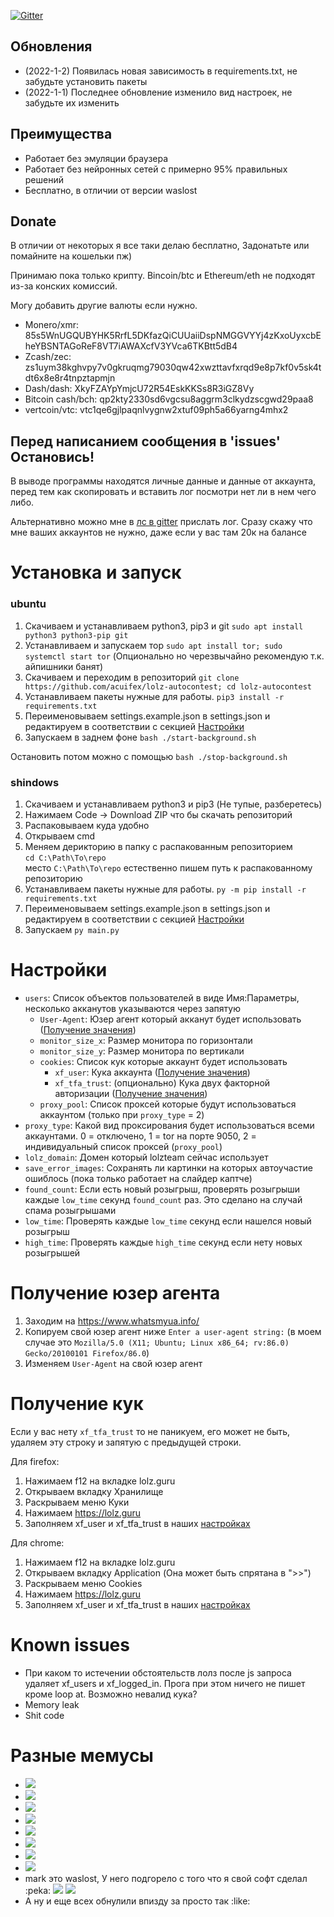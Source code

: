 [![Gitter](https://badges.gitter.im/lolz-autocontest/community.svg)](https://gitter.im/lolz-autocontest/community?utm_source=badge&utm_medium=badge&utm_campaign=pr-badge)
## Обновления
* (2022-1-2) Появилась новая зависимость в requirements.txt, не забудьте установить пакеты
* (2022-1-1) Последнее обновление изменило вид настроек, не забудьте их изменить

## Преимущества
- Работает без эмуляции браузера
- Работает без нейронных сетей с примерно 95% правильных решений
- Бесплатно, в отличии от версии waslost

## Donate
В отличии от некоторых я все таки делаю бесплатно, Задонатьте или помайните на кошельки пж)

Принимаю пока только крипту. Bincoin/btc и Ethereum/eth не подходят из-за конских комиссий.

Могу добавить другие валюты если нужно.

- Monero/xmr: 85s5WnUGQUBYHK5RrfL5DKfazQiCUUaiiDspNMGGVYYj4zKxoUyxcbEheYBSNTAGoReF8VT7iAWAXcfV3YVca6TKBtt5dB4
- Zcash/zec: zs1uym38kghvpy7v0gkruqmg79030qw42xwzttavfxrqd9e8p7kf0v5sk4tdt6x8e8r4tnpztapmjn
- Dash/dash: XkyFZAYpYmjcU72R54EskKKSs8R3iGZ8Vy
- Bitcoin cash/bch: qp2kty2330sd6vgcsu8aggrm3clkydzscgwd29paa8
- vertcoin/vtc: vtc1qe6gjlpaqnlvygnw2xtuf09ph5a66yarng4mhx2

## Перед написанием сообщения в 'issues' Остановись!
В выводе программы находятся личные данные и данные от аккаунта, перед тем как скопировать и вставить лог посмотри нет ли в нем чего либо.

Альтернативно можно мне в [лс в gitter](https://gitter.im/acuifex/) прислать лог. Сразу скажу что мне ваших аккаунтов не нужно, даже если у вас там 20к на балансе

# Установка и запуск

### ubuntu
1. Скачиваем и устанавливаем python3, pip3 и git `sudo apt install python3 python3-pip git`
1. Устанавливаем и запускаем тор `sudo apt install tor; sudo systemctl start tor` (Опционально но черезвычайно рекомендую т.к. айпишники банят)
1. Скачиваем и переходим в репозиторий `git clone https://github.com/acuifex/lolz-autocontest; cd lolz-autocontest`
1. Устанавливаем пакеты нужные для работы.
`pip3 install -r requirements.txt`
1. Переименовываем settings.example.json в settings.json и редактируем в соответствии с секцией [Настройки](#Настройки)
1. Запускаем в заднем фоне `bash ./start-background.sh`

Остановить потом можно с помощью `bash ./stop-background.sh`

### shindows
1. Скачиваем и устанавливаем python3 и pip3 (Не тупые, разберетесь)
1. Нажимаем Code -> Download ZIP что бы скачать репозиторий
1. Распаковываем куда удобно
1. Открываем cmd
1. Меняем дерикторию в папку с распакованным репозиторием <br> 
`cd C:\Path\To\repo` <br>
место `C:\Path\To\repo` естественно пишем путь к распакованному репозиторию
1. Устанавливаем пакеты нужные для работы.
`py -m pip install -r requirements.txt` <br>
1. Переименовываем settings.example.json в settings.json и редактируем в соответствии с секцией [Настройки](#Настройки)
1. Запускаем `py main.py`

# Настройки
- `users`: Список объектов пользователей в виде Имя:Параметры, несколько акканутов указываются через запятую
  - `User-Agent`: Юзер агент который акканут будет использовать ([Получение значения](#Получение-юзер-агента))
  - `monitor_size_x`: Размер монитора по горизонтали
  - `monitor_size_y`: Размер монитора по вертикали
  - `cookies`: Список кук которые аккаунт будет использовать
    - `xf_user`: Кука аккаунта ([Получение значения](#Получение-кук))
    - `xf_tfa_trust`: (опционально) Кука двух факторной авторизации ([Получение значения](#Получение-кук))
  - `proxy_pool`: Список проксей которые будут использоваться аккаунтом (только при `proxy_type` = 2)
- `proxy_type`: Какой вид проксирования будет использоваться всеми аккаунтами. 0 = отключено, 1 = tor на порте 9050, 2 = индивидуальный список проксей (`proxy_pool`)
- `lolz_domain`: Домен который lolzteam сейчас использует
- `save_error_images`: Сохранять ли картинки на которых автоучастие ошиблось (пока только работает на слайдер каптче)
- `found_count`: Если есть новый розыгрыш, проверять розыгрыши каждые `low_time` секунд `found_count` раз. Это сделано на случай спама розыгрышами
- `low_time`: Проверять каждые `low_time` секунд если нашелся новый розыгрыш
- `high_time`: Проверять каждые `high_time` секунд если нету новых розыгрышей

# Получение юзер агента
1. Заходим на https://www.whatsmyua.info/
1. Копируем свой юзер агент ниже `Enter a user-agent string:` (в моем случае это `Mozilla/5.0 (X11; Ubuntu; Linux x86_64; rv:86.0) Gecko/20100101 Firefox/86.0`)
1. Изменяем `User-Agent` на свой юзер агент

# Получение кук
Если у вас нету `xf_tfa_trust` то не паникуем, его может не быть, удаляем эту строку и запятую с предыдущей строки.

Для firefox:
1. Нажимаем f12 на вкладке lolz.guru
1. Открываем вкладку Хранилище
1. Раскрываем меню Куки
1. Нажимаем https://lolz.guru
1. Заполняем xf_user и xf_tfa_trust в наших [настройках](#Настройки)

Для chrome:
1. Нажимаем f12 на вкладке lolz.guru
1. Открываем вкладку Application (Она может быть спрятана в ">>")
1. Раскрываем меню Cookies
1. Нажимаем https://lolz.guru
1. Заполняем xf_user и xf_tfa_trust в наших [настройках](#Настройки)

# Known issues
- При каком то истечении обстоятельств лолз после js запроса удаляет xf_users и xf_logged_in. Прога при этом ничего не пишет кроме loop at. Возможно невалид кука?
- Memory leak
- Shit code

# Разные мемусы

* ![](https://i.imgur.com/0x6tQS2.png)
* ![](https://i.imgur.com/gny8CLz.png)
* ![](https://i.imgur.com/OXg6MzD.png)
* ![](https://i.imgur.com/O54NEHp.png)
* ![](https://i.imgur.com/s5B7O5a.png)
* ![](https://i.imgur.com/HBUGQbo.jpg)
* ![](https://i.imgur.com/7YRO68Z.jpg)
* ![](https://i.imgur.com/Sat30qW.jpg)
* mark это waslost, У него подгорело с того что я свой софт сделал :peka:
![](https://i.imgur.com/cw1O6B8.png)
![](https://i.imgur.com/d4LQBuR.png)
* А ну и еще всех обнулили впизду за просто так :like:

